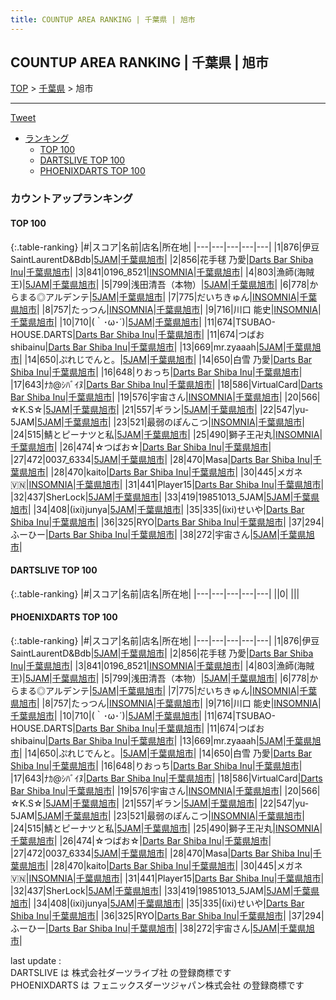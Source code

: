 ```yaml
---
title: COUNTUP AREA RANKING | 千葉県 | 旭市
---
```

## COUNTUP AREA RANKING | 千葉県 | 旭市

[TOP](/darts/rank/) > [千葉県](/darts/rank/千葉県/) > 旭市

___

<a href="https://twitter.com/share?ref_src=twsrc%5Etfw" data-text="COUNTUP AREA RANKING | 千葉県旭市" class="twitter-share-button" data-hashtags="DARTSLIVE,PHOENIXDARTS,darts,ダーツ" data-show-count="false">Tweet</a>

* [ランキング](#カウントアップランキング)
    * [TOP 100](#top-100)
    * [DARTSLIVE TOP 100](#dartslive-top-100)
    * [PHOENIXDARTS TOP 100](#phoenixdarts-top-100)

### カウントアップランキング

#### TOP 100



{:.table-ranking}
|#|スコア|名前|店名|所在地|
|---|---|---|---|---|
|1|876|<span class="rank-name-pd">伊豆SaintLaurentD&amp;Bdb</span>|<a href="https://vs.phoenixdarts.com/jp/shop/shopDetailInfo/s_86118?s_seq=86118">5JAM</a>|<a href="/darts/rank/千葉県/旭市">千葉県旭市</a>|
|2|856|<span class="rank-name-pd">花手毬 乃愛</span>|<a href="https://vs.phoenixdarts.com/jp/shop/shopDetailInfo/s_92577?s_seq=92577">Darts Bar Shiba Inu</a>|<a href="/darts/rank/千葉県/旭市">千葉県旭市</a>|
|3|841|<span class="rank-name-pd">0196_8521</span>|<a href="https://vs.phoenixdarts.com/jp/shop/shopDetailInfo/s_82083?s_seq=82083">INSOMNIA</a>|<a href="/darts/rank/千葉県/旭市">千葉県旭市</a>|
|4|803|<span class="rank-name-pd">漁師(海賊王)</span>|<a href="https://vs.phoenixdarts.com/jp/shop/shopDetailInfo/s_86118?s_seq=86118">5JAM</a>|<a href="/darts/rank/千葉県/旭市">千葉県旭市</a>|
|5|799|<span class="rank-name-pd">浅田清吾（本物）</span>|<a href="https://vs.phoenixdarts.com/jp/shop/shopDetailInfo/s_86118?s_seq=86118">5JAM</a>|<a href="/darts/rank/千葉県/旭市">千葉県旭市</a>|
|6|778|<span class="rank-name-pd">からまる◎アルデンテ</span>|<a href="https://vs.phoenixdarts.com/jp/shop/shopDetailInfo/s_86118?s_seq=86118">5JAM</a>|<a href="/darts/rank/千葉県/旭市">千葉県旭市</a>|
|7|775|<span class="rank-name-pd">だいちきゅん</span>|<a href="https://vs.phoenixdarts.com/jp/shop/shopDetailInfo/s_82083?s_seq=82083">INSOMNIA</a>|<a href="/darts/rank/千葉県/旭市">千葉県旭市</a>|
|8|757|<span class="rank-name-pd">たっつん</span>|<a href="https://vs.phoenixdarts.com/jp/shop/shopDetailInfo/s_82083?s_seq=82083">INSOMNIA</a>|<a href="/darts/rank/千葉県/旭市">千葉県旭市</a>|
|9|716|<span class="rank-name-pd">川口 能史</span>|<a href="https://vs.phoenixdarts.com/jp/shop/shopDetailInfo/s_82083?s_seq=82083">INSOMNIA</a>|<a href="/darts/rank/千葉県/旭市">千葉県旭市</a>|
|10|710|<span class="rank-name-pd">(｀･ω･´)</span>|<a href="https://vs.phoenixdarts.com/jp/shop/shopDetailInfo/s_86118?s_seq=86118">5JAM</a>|<a href="/darts/rank/千葉県/旭市">千葉県旭市</a>|
|11|674|<span class="rank-name-pd">TSUBAO-HOUSE.DARTS</span>|<a href="https://vs.phoenixdarts.com/jp/shop/shopDetailInfo/s_92577?s_seq=92577">Darts Bar Shiba Inu</a>|<a href="/darts/rank/千葉県/旭市">千葉県旭市</a>|
|11|674|<span class="rank-name-pd">つばお　shibainu</span>|<a href="https://vs.phoenixdarts.com/jp/shop/shopDetailInfo/s_92577?s_seq=92577">Darts Bar Shiba Inu</a>|<a href="/darts/rank/千葉県/旭市">千葉県旭市</a>|
|13|669|<span class="rank-name-pd">mr.zyaaah</span>|<a href="https://vs.phoenixdarts.com/jp/shop/shopDetailInfo/s_86118?s_seq=86118">5JAM</a>|<a href="/darts/rank/千葉県/旭市">千葉県旭市</a>|
|14|650|<span class="rank-name-pd">ぷれじでんと。</span>|<a href="https://vs.phoenixdarts.com/jp/shop/shopDetailInfo/s_86118?s_seq=86118">5JAM</a>|<a href="/darts/rank/千葉県/旭市">千葉県旭市</a>|
|14|650|<span class="rank-name-pd">白雪 乃愛</span>|<a href="https://vs.phoenixdarts.com/jp/shop/shopDetailInfo/s_92577?s_seq=92577">Darts Bar Shiba Inu</a>|<a href="/darts/rank/千葉県/旭市">千葉県旭市</a>|
|16|648|<span class="rank-name-pd">りおっち</span>|<a href="https://vs.phoenixdarts.com/jp/shop/shopDetailInfo/s_92577?s_seq=92577">Darts Bar Shiba Inu</a>|<a href="/darts/rank/千葉県/旭市">千葉県旭市</a>|
|17|643|<span class="rank-name-pd">ﾅｶ@ｼﾊﾞｲﾇ</span>|<a href="https://vs.phoenixdarts.com/jp/shop/shopDetailInfo/s_92577?s_seq=92577">Darts Bar Shiba Inu</a>|<a href="/darts/rank/千葉県/旭市">千葉県旭市</a>|
|18|586|<span class="rank-name-pd">VirtualCard</span>|<a href="https://vs.phoenixdarts.com/jp/shop/shopDetailInfo/s_92577?s_seq=92577">Darts Bar Shiba Inu</a>|<a href="/darts/rank/千葉県/旭市">千葉県旭市</a>|
|19|576|<span class="rank-name-pd">宇宙さん</span>|<a href="https://vs.phoenixdarts.com/jp/shop/shopDetailInfo/s_82083?s_seq=82083">INSOMNIA</a>|<a href="/darts/rank/千葉県/旭市">千葉県旭市</a>|
|20|566|<span class="rank-name-pd">☆K.S☆</span>|<a href="https://vs.phoenixdarts.com/jp/shop/shopDetailInfo/s_86118?s_seq=86118">5JAM</a>|<a href="/darts/rank/千葉県/旭市">千葉県旭市</a>|
|21|557|<span class="rank-name-pd">ギラン</span>|<a href="https://vs.phoenixdarts.com/jp/shop/shopDetailInfo/s_86118?s_seq=86118">5JAM</a>|<a href="/darts/rank/千葉県/旭市">千葉県旭市</a>|
|22|547|<span class="rank-name-pd">yu- 5JAM</span>|<a href="https://vs.phoenixdarts.com/jp/shop/shopDetailInfo/s_86118?s_seq=86118">5JAM</a>|<a href="/darts/rank/千葉県/旭市">千葉県旭市</a>|
|23|521|<span class="rank-name-pd">最弱のぽんこつ</span>|<a href="https://vs.phoenixdarts.com/jp/shop/shopDetailInfo/s_82083?s_seq=82083">INSOMNIA</a>|<a href="/darts/rank/千葉県/旭市">千葉県旭市</a>|
|24|515|<span class="rank-name-pd">鯖とピーナツと私</span>|<a href="https://vs.phoenixdarts.com/jp/shop/shopDetailInfo/s_86118?s_seq=86118">5JAM</a>|<a href="/darts/rank/千葉県/旭市">千葉県旭市</a>|
|25|490|<span class="rank-name-pd">獅子王卍丸</span>|<a href="https://vs.phoenixdarts.com/jp/shop/shopDetailInfo/s_82083?s_seq=82083">INSOMNIA</a>|<a href="/darts/rank/千葉県/旭市">千葉県旭市</a>|
|26|474|<span class="rank-name-pd">☆つばお☆</span>|<a href="https://vs.phoenixdarts.com/jp/shop/shopDetailInfo/s_92577?s_seq=92577">Darts Bar Shiba Inu</a>|<a href="/darts/rank/千葉県/旭市">千葉県旭市</a>|
|27|472|<span class="rank-name-pd">0037_6334</span>|<a href="https://vs.phoenixdarts.com/jp/shop/shopDetailInfo/s_86118?s_seq=86118">5JAM</a>|<a href="/darts/rank/千葉県/旭市">千葉県旭市</a>|
|28|470|<span class="rank-name-pd">Masa</span>|<a href="https://vs.phoenixdarts.com/jp/shop/shopDetailInfo/s_92577?s_seq=92577">Darts Bar Shiba Inu</a>|<a href="/darts/rank/千葉県/旭市">千葉県旭市</a>|
|28|470|<span class="rank-name-pd">kaito</span>|<a href="https://vs.phoenixdarts.com/jp/shop/shopDetailInfo/s_92577?s_seq=92577">Darts Bar Shiba Inu</a>|<a href="/darts/rank/千葉県/旭市">千葉県旭市</a>|
|30|445|<span class="rank-name-pd">メガネ🇻🇳</span>|<a href="https://vs.phoenixdarts.com/jp/shop/shopDetailInfo/s_82083?s_seq=82083">INSOMNIA</a>|<a href="/darts/rank/千葉県/旭市">千葉県旭市</a>|
|31|441|<span class="rank-name-pd">Player15</span>|<a href="https://vs.phoenixdarts.com/jp/shop/shopDetailInfo/s_92577?s_seq=92577">Darts Bar Shiba Inu</a>|<a href="/darts/rank/千葉県/旭市">千葉県旭市</a>|
|32|437|<span class="rank-name-pd">SherLock</span>|<a href="https://vs.phoenixdarts.com/jp/shop/shopDetailInfo/s_86118?s_seq=86118">5JAM</a>|<a href="/darts/rank/千葉県/旭市">千葉県旭市</a>|
|33|419|<span class="rank-name-pd">19851013_5JAM</span>|<a href="https://vs.phoenixdarts.com/jp/shop/shopDetailInfo/s_86118?s_seq=86118">5JAM</a>|<a href="/darts/rank/千葉県/旭市">千葉県旭市</a>|
|34|408|<span class="rank-name-pd">(ixi)junya</span>|<a href="https://vs.phoenixdarts.com/jp/shop/shopDetailInfo/s_86118?s_seq=86118">5JAM</a>|<a href="/darts/rank/千葉県/旭市">千葉県旭市</a>|
|35|335|<span class="rank-name-pd">(ixi)せいや</span>|<a href="https://vs.phoenixdarts.com/jp/shop/shopDetailInfo/s_92577?s_seq=92577">Darts Bar Shiba Inu</a>|<a href="/darts/rank/千葉県/旭市">千葉県旭市</a>|
|36|325|<span class="rank-name-pd">RYO</span>|<a href="https://vs.phoenixdarts.com/jp/shop/shopDetailInfo/s_92577?s_seq=92577">Darts Bar Shiba Inu</a>|<a href="/darts/rank/千葉県/旭市">千葉県旭市</a>|
|37|294|<span class="rank-name-pd">ふーひー</span>|<a href="https://vs.phoenixdarts.com/jp/shop/shopDetailInfo/s_92577?s_seq=92577">Darts Bar Shiba Inu</a>|<a href="/darts/rank/千葉県/旭市">千葉県旭市</a>|
|38|272|<span class="rank-name-pd">宇宙さん</span>|<a href="https://vs.phoenixdarts.com/jp/shop/shopDetailInfo/s_86118?s_seq=86118">5JAM</a>|<a href="/darts/rank/千葉県/旭市">千葉県旭市</a>|


#### DARTSLIVE TOP 100



{:.table-ranking}
|#|スコア|名前|店名|所在地|
|---|---|---|---|---|
||0|<span class="rank-name-dl"> </span>|<a href=""></a>|<a href="/darts/rank//"></a>|


#### PHOENIXDARTS TOP 100



{:.table-ranking}
|#|スコア|名前|店名|所在地|
|---|---|---|---|---|
|1|876|<span class="rank-name-pd">伊豆SaintLaurentD&amp;Bdb</span>|<a href="https://vs.phoenixdarts.com/jp/shop/shopDetailInfo/s_86118?s_seq=86118">5JAM</a>|<a href="/darts/rank/千葉県/旭市">千葉県旭市</a>|
|2|856|<span class="rank-name-pd">花手毬 乃愛</span>|<a href="https://vs.phoenixdarts.com/jp/shop/shopDetailInfo/s_92577?s_seq=92577">Darts Bar Shiba Inu</a>|<a href="/darts/rank/千葉県/旭市">千葉県旭市</a>|
|3|841|<span class="rank-name-pd">0196_8521</span>|<a href="https://vs.phoenixdarts.com/jp/shop/shopDetailInfo/s_82083?s_seq=82083">INSOMNIA</a>|<a href="/darts/rank/千葉県/旭市">千葉県旭市</a>|
|4|803|<span class="rank-name-pd">漁師(海賊王)</span>|<a href="https://vs.phoenixdarts.com/jp/shop/shopDetailInfo/s_86118?s_seq=86118">5JAM</a>|<a href="/darts/rank/千葉県/旭市">千葉県旭市</a>|
|5|799|<span class="rank-name-pd">浅田清吾（本物）</span>|<a href="https://vs.phoenixdarts.com/jp/shop/shopDetailInfo/s_86118?s_seq=86118">5JAM</a>|<a href="/darts/rank/千葉県/旭市">千葉県旭市</a>|
|6|778|<span class="rank-name-pd">からまる◎アルデンテ</span>|<a href="https://vs.phoenixdarts.com/jp/shop/shopDetailInfo/s_86118?s_seq=86118">5JAM</a>|<a href="/darts/rank/千葉県/旭市">千葉県旭市</a>|
|7|775|<span class="rank-name-pd">だいちきゅん</span>|<a href="https://vs.phoenixdarts.com/jp/shop/shopDetailInfo/s_82083?s_seq=82083">INSOMNIA</a>|<a href="/darts/rank/千葉県/旭市">千葉県旭市</a>|
|8|757|<span class="rank-name-pd">たっつん</span>|<a href="https://vs.phoenixdarts.com/jp/shop/shopDetailInfo/s_82083?s_seq=82083">INSOMNIA</a>|<a href="/darts/rank/千葉県/旭市">千葉県旭市</a>|
|9|716|<span class="rank-name-pd">川口 能史</span>|<a href="https://vs.phoenixdarts.com/jp/shop/shopDetailInfo/s_82083?s_seq=82083">INSOMNIA</a>|<a href="/darts/rank/千葉県/旭市">千葉県旭市</a>|
|10|710|<span class="rank-name-pd">(｀･ω･´)</span>|<a href="https://vs.phoenixdarts.com/jp/shop/shopDetailInfo/s_86118?s_seq=86118">5JAM</a>|<a href="/darts/rank/千葉県/旭市">千葉県旭市</a>|
|11|674|<span class="rank-name-pd">TSUBAO-HOUSE.DARTS</span>|<a href="https://vs.phoenixdarts.com/jp/shop/shopDetailInfo/s_92577?s_seq=92577">Darts Bar Shiba Inu</a>|<a href="/darts/rank/千葉県/旭市">千葉県旭市</a>|
|11|674|<span class="rank-name-pd">つばお　shibainu</span>|<a href="https://vs.phoenixdarts.com/jp/shop/shopDetailInfo/s_92577?s_seq=92577">Darts Bar Shiba Inu</a>|<a href="/darts/rank/千葉県/旭市">千葉県旭市</a>|
|13|669|<span class="rank-name-pd">mr.zyaaah</span>|<a href="https://vs.phoenixdarts.com/jp/shop/shopDetailInfo/s_86118?s_seq=86118">5JAM</a>|<a href="/darts/rank/千葉県/旭市">千葉県旭市</a>|
|14|650|<span class="rank-name-pd">ぷれじでんと。</span>|<a href="https://vs.phoenixdarts.com/jp/shop/shopDetailInfo/s_86118?s_seq=86118">5JAM</a>|<a href="/darts/rank/千葉県/旭市">千葉県旭市</a>|
|14|650|<span class="rank-name-pd">白雪 乃愛</span>|<a href="https://vs.phoenixdarts.com/jp/shop/shopDetailInfo/s_92577?s_seq=92577">Darts Bar Shiba Inu</a>|<a href="/darts/rank/千葉県/旭市">千葉県旭市</a>|
|16|648|<span class="rank-name-pd">りおっち</span>|<a href="https://vs.phoenixdarts.com/jp/shop/shopDetailInfo/s_92577?s_seq=92577">Darts Bar Shiba Inu</a>|<a href="/darts/rank/千葉県/旭市">千葉県旭市</a>|
|17|643|<span class="rank-name-pd">ﾅｶ@ｼﾊﾞｲﾇ</span>|<a href="https://vs.phoenixdarts.com/jp/shop/shopDetailInfo/s_92577?s_seq=92577">Darts Bar Shiba Inu</a>|<a href="/darts/rank/千葉県/旭市">千葉県旭市</a>|
|18|586|<span class="rank-name-pd">VirtualCard</span>|<a href="https://vs.phoenixdarts.com/jp/shop/shopDetailInfo/s_92577?s_seq=92577">Darts Bar Shiba Inu</a>|<a href="/darts/rank/千葉県/旭市">千葉県旭市</a>|
|19|576|<span class="rank-name-pd">宇宙さん</span>|<a href="https://vs.phoenixdarts.com/jp/shop/shopDetailInfo/s_82083?s_seq=82083">INSOMNIA</a>|<a href="/darts/rank/千葉県/旭市">千葉県旭市</a>|
|20|566|<span class="rank-name-pd">☆K.S☆</span>|<a href="https://vs.phoenixdarts.com/jp/shop/shopDetailInfo/s_86118?s_seq=86118">5JAM</a>|<a href="/darts/rank/千葉県/旭市">千葉県旭市</a>|
|21|557|<span class="rank-name-pd">ギラン</span>|<a href="https://vs.phoenixdarts.com/jp/shop/shopDetailInfo/s_86118?s_seq=86118">5JAM</a>|<a href="/darts/rank/千葉県/旭市">千葉県旭市</a>|
|22|547|<span class="rank-name-pd">yu- 5JAM</span>|<a href="https://vs.phoenixdarts.com/jp/shop/shopDetailInfo/s_86118?s_seq=86118">5JAM</a>|<a href="/darts/rank/千葉県/旭市">千葉県旭市</a>|
|23|521|<span class="rank-name-pd">最弱のぽんこつ</span>|<a href="https://vs.phoenixdarts.com/jp/shop/shopDetailInfo/s_82083?s_seq=82083">INSOMNIA</a>|<a href="/darts/rank/千葉県/旭市">千葉県旭市</a>|
|24|515|<span class="rank-name-pd">鯖とピーナツと私</span>|<a href="https://vs.phoenixdarts.com/jp/shop/shopDetailInfo/s_86118?s_seq=86118">5JAM</a>|<a href="/darts/rank/千葉県/旭市">千葉県旭市</a>|
|25|490|<span class="rank-name-pd">獅子王卍丸</span>|<a href="https://vs.phoenixdarts.com/jp/shop/shopDetailInfo/s_82083?s_seq=82083">INSOMNIA</a>|<a href="/darts/rank/千葉県/旭市">千葉県旭市</a>|
|26|474|<span class="rank-name-pd">☆つばお☆</span>|<a href="https://vs.phoenixdarts.com/jp/shop/shopDetailInfo/s_92577?s_seq=92577">Darts Bar Shiba Inu</a>|<a href="/darts/rank/千葉県/旭市">千葉県旭市</a>|
|27|472|<span class="rank-name-pd">0037_6334</span>|<a href="https://vs.phoenixdarts.com/jp/shop/shopDetailInfo/s_86118?s_seq=86118">5JAM</a>|<a href="/darts/rank/千葉県/旭市">千葉県旭市</a>|
|28|470|<span class="rank-name-pd">Masa</span>|<a href="https://vs.phoenixdarts.com/jp/shop/shopDetailInfo/s_92577?s_seq=92577">Darts Bar Shiba Inu</a>|<a href="/darts/rank/千葉県/旭市">千葉県旭市</a>|
|28|470|<span class="rank-name-pd">kaito</span>|<a href="https://vs.phoenixdarts.com/jp/shop/shopDetailInfo/s_92577?s_seq=92577">Darts Bar Shiba Inu</a>|<a href="/darts/rank/千葉県/旭市">千葉県旭市</a>|
|30|445|<span class="rank-name-pd">メガネ🇻🇳</span>|<a href="https://vs.phoenixdarts.com/jp/shop/shopDetailInfo/s_82083?s_seq=82083">INSOMNIA</a>|<a href="/darts/rank/千葉県/旭市">千葉県旭市</a>|
|31|441|<span class="rank-name-pd">Player15</span>|<a href="https://vs.phoenixdarts.com/jp/shop/shopDetailInfo/s_92577?s_seq=92577">Darts Bar Shiba Inu</a>|<a href="/darts/rank/千葉県/旭市">千葉県旭市</a>|
|32|437|<span class="rank-name-pd">SherLock</span>|<a href="https://vs.phoenixdarts.com/jp/shop/shopDetailInfo/s_86118?s_seq=86118">5JAM</a>|<a href="/darts/rank/千葉県/旭市">千葉県旭市</a>|
|33|419|<span class="rank-name-pd">19851013_5JAM</span>|<a href="https://vs.phoenixdarts.com/jp/shop/shopDetailInfo/s_86118?s_seq=86118">5JAM</a>|<a href="/darts/rank/千葉県/旭市">千葉県旭市</a>|
|34|408|<span class="rank-name-pd">(ixi)junya</span>|<a href="https://vs.phoenixdarts.com/jp/shop/shopDetailInfo/s_86118?s_seq=86118">5JAM</a>|<a href="/darts/rank/千葉県/旭市">千葉県旭市</a>|
|35|335|<span class="rank-name-pd">(ixi)せいや</span>|<a href="https://vs.phoenixdarts.com/jp/shop/shopDetailInfo/s_92577?s_seq=92577">Darts Bar Shiba Inu</a>|<a href="/darts/rank/千葉県/旭市">千葉県旭市</a>|
|36|325|<span class="rank-name-pd">RYO</span>|<a href="https://vs.phoenixdarts.com/jp/shop/shopDetailInfo/s_92577?s_seq=92577">Darts Bar Shiba Inu</a>|<a href="/darts/rank/千葉県/旭市">千葉県旭市</a>|
|37|294|<span class="rank-name-pd">ふーひー</span>|<a href="https://vs.phoenixdarts.com/jp/shop/shopDetailInfo/s_92577?s_seq=92577">Darts Bar Shiba Inu</a>|<a href="/darts/rank/千葉県/旭市">千葉県旭市</a>|
|38|272|<span class="rank-name-pd">宇宙さん</span>|<a href="https://vs.phoenixdarts.com/jp/shop/shopDetailInfo/s_86118?s_seq=86118">5JAM</a>|<a href="/darts/rank/千葉県/旭市">千葉県旭市</a>|


<div class="footer border-top border-gray-light mt-5 pt-3 text-right text-gray">
    last update : <span style="font-weight: italic" id="foot_last_modified"></span><br />
    DARTSLIVE は 株式会社ダーツライブ社 の登録商標です<br />
    PHOENIXDARTS は フェニックスダーツジャパン株式会社 の登録商標です<br />
</div>

<script src="https://cdnjs.cloudflare.com/ajax/libs/jquery.tablesorter/2.31.3/js/jquery.tablesorter.min.js" integrity="sha512-qzgd5cYSZcosqpzpn7zF2ZId8f/8CHmFKZ8j7mU4OUXTNRd5g+ZHBPsgKEwoqxCtdQvExE5LprwwPAgoicguNg==" crossorigin="anonymous" referrerpolicy="no-referrer"></script>
<link rel="stylesheet" href="https://cdnjs.cloudflare.com/ajax/libs/jquery.tablesorter/2.31.3/css/theme.default.min.css" integrity="sha512-wghhOJkjQX0Lh3NSWvNKeZ0ZpNn+SPVXX1Qyc9OCaogADktxrBiBdKGDoqVUOyhStvMBmJQ8ZdMHiR3wuEq8+w==" crossorigin="anonymous" referrerpolicy="no-referrer" />
<script>
$(function() {
    $(".table-ranking").tablesorter({sortList:[[0, 0]]});
    $("#foot_last_modified").text(formatDate(new Date(document.lastModified), 'yyyy-MM-dd HH:mm:ss'));
});
</script>

<script async src="https://platform.twitter.com/widgets.js" charset="utf-8"></script>